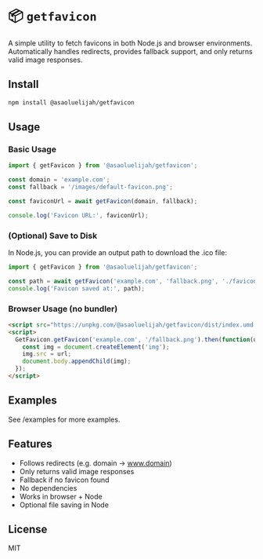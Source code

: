 # 📦 `getfavicon`

A simple utility to fetch favicons in both Node.js and browser environments. Automatically handles redirects, provides fallback support, and only returns valid image responses.

## Install

```bash
npm install @asaoluelijah/getfavicon
```

## Usage

### Basic Usage

```javascript
import { getFavicon } from '@asaoluelijah/getfavicon';

const domain = 'example.com';
const fallback = '/images/default-favicon.png';

const faviconUrl = await getFavicon(domain, fallback);

console.log('Favicon URL:', faviconUrl);
```

### (Optional) Save to Disk

In Node.js, you can provide an output path to download the .ico file:

```javascript
import { getFavicon } from '@asaoluelijah/getfavicon';

const path = await getFavicon('example.com', 'fallback.png', './favicon.ico');
console.log('Favicon saved at:', path);
```

### Browser Usage (no bundler)

```html
<script src="https://unpkg.com/@asaoluelijah/getfavicon/dist/index.umd.js"></script>
<script>
  GetFavicon.getFavicon('example.com', '/fallback.png').then(function(url) {
    const img = document.createElement('img');
    img.src = url;
    document.body.appendChild(img);
  });
</script>
```

## Examples

See /examples for more examples.

## Features

- Follows redirects (e.g. domain → www.domain)
- Only returns valid image responses
- Fallback if no favicon found
- No dependencies
- Works in browser + Node
- Optional file saving in Node

## License

MIT
